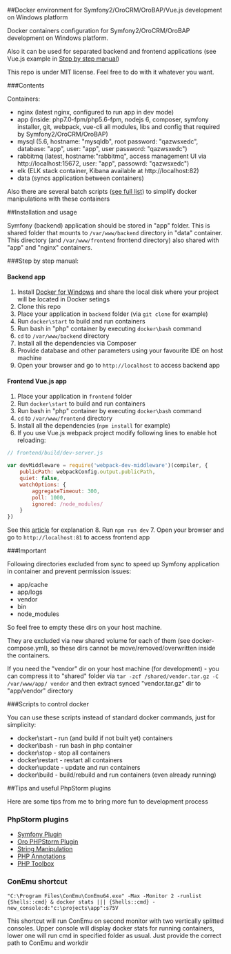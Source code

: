 ##Docker environment for Symfony2/OroCRM/OroBAP/Vue.js development on Windows platform

Docker containers configuration for Symfony2/OroCRM/OroBAP development on Windows platform.

Also it can be used for separated backend and frontend applications (see Vue.js example in [Step by step manual](#step_by_step_manual))

This repo is under MIT license. Feel free to do with it whatever you want.

###Contents

Containers:
- nginx (latest nginx, configured to run app in dev mode)
- app (inside: php7.0-fpm/php5.6-fpm, nodejs 6, composer, symfony installer, git, webpack, vue-cli all modules, libs and config that required by Symfony2/OroCRM/OroBAP)
- mysql (5.6, hostname: "mysqldb", root password: "qazwsxedc", database: "app", user: "app", user password: "qazwsxedc")
- rabbitmq (latest, hostname:"rabbitmq", access management UI via http://localhost:15672, user: "app", passowrd: "qazwsxedc")
- elk (ELK stack container, Kibana available at http://localhost:82)
- data (syncs application between containers)

Also there are several batch scripts ([see full list](#scripts-to-control-docker)) to simplify docker manipulations with these containers

##Installation and usage

Symfony (backend) application should be stored in "app" folder. This is shared folder that mounts to `/var/www/backend` directory in "data" container.
This directory (and `/var/www/frontend` frontend directory) also shared with "app" and "nginx" containers.

###Step by step manual:

#### Backend app
1. Install [Docker for Windows](https://www.docker.com/products/docker#/windows) and share the local disk where your project will be located in Docker setings
2. Clone this repo
3. Place your application in `backend` folder (via `git clone` for example)
4. Run `docker\start` to build and run containers
5. Run bash in "php" container by executing `docker\bash` command
6. `cd` to `/var/www/backend` directory
7. Install all the dependencies via Composer
8. Provide database and other parameters using your favourite IDE on host machine
9. Open your browser and go to `http://localhost` to access backend app

#### Frontend Vue.js app
1. Place your application in `frontend` folder
2. Run `docker\start` to build and run containers
3. Run bash in "php" container by executing `docker\bash` command
4. `cd` to `/var/www/frontend` directory
5. Install all the dependencies (`npm install` for example)
6. If you use Vue.js webpack project modify following lines to enable hot reloading:
```js
// frontend/build/dev-server.js

var devMiddleware = require('webpack-dev-middleware')(compiler, {
    publicPath: webpackConfig.output.publicPath,
    quiet: false,
    watchOptions: {
        aggregateTimeout: 300,
        poll: 1000,
        ignored: /node_modules/
    }
})
```
See this [article](http://andrewhfarmer.com/webpack-watch-in-vagrant-docker/) for explanation
8. Run `npm run dev`
7. Open your browser and go to `http://localhost:81` to access frontend app

###Important

Following directories excluded from sync to speed up Symfony application in container and prevent permission issues:
- app/cache
- app/logs
- vendor
- bin
- node_modules

So feel free to empty these dirs on your host machine.

They are excluded via new shared volume for each of them (see docker-compose.yml), so these dirs cannot be move/removed/overwritten inside the containers.

If you need the "vendor" dir on your host machine (for development) - you can compress it to "shared" folder via `tar -zcf /shared/vendor.tar.gz -C /var/www/app/ vendor` and then extract synced "vendor.tar.gz" dir to "app/vendor" directory

###Scripts to control docker

You can use these scripts instead of standard docker commands, just for simplicity:
- docker\start - run (and build if not built yet) containers
- docker\bash - run bash in php container
- docker\stop - stop all containers
- docker\restart - restart all containers
- docker\update - update and run containers
- docker\build - build/rebuild and run containers (even already running)

##Tips and useful PhpStorm plugins

Here are some tips from me to bring more fun to development process

### PhpStorm plugins

- [Symfony Plugin](https://plugins.jetbrains.com/plugin/7219)
- [Oro PHPStorm Plugin](https://plugins.jetbrains.com/plugin/8449)
- [String Manipulation](https://plugins.jetbrains.com/plugin/2162)
- [PHP Annotations](https://plugins.jetbrains.com/plugin/7320)
- [PHP Toolbox](https://plugins.jetbrains.com/idea/plugin/8133)

### ConEmu shortcut

`"C:\Program Files\ConEmu\ConEmu64.exe" -Max -Monitor 2 -runlist {Shells::cmd} & docker stats ||| {Shells::cmd} -new_console:d:"c:\projects\app":s75V`

This shortcut will run ConEmu on second monitor with two vertically splitted consoles.
Upper console will display docker stats for running containers, lower one will run cmd in specified folder as usual.
Just provide the correct path to ConEmu and workdir
